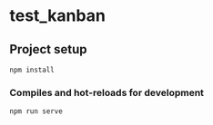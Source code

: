 # test_kanban

## Project setup
```
npm install
```

### Compiles and hot-reloads for development
```
npm run serve
```



